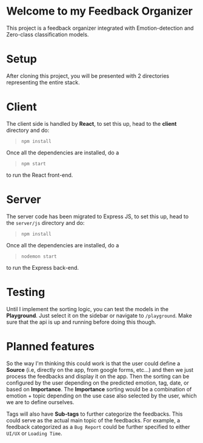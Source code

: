 # Welcome to my **Feedback Organizer**
This project is a feedback organizer integrated with Emotion-detection and Zero-class classification models.

# Setup
After cloning this project, you will be presented with 2 directories representing the entire stack.

# Client 
The client side is handled by **React**, to set this up, head to the **client** directory and do:
> `npm install`

Once all the dependencies are installed, do a
> `npm start`

to run the React front-end.

# Server
The server code has been migrated to Express JS, to set this up, head to the  `server/js` directory and do:
> `npm install`

Once all the dependencies are installed, do a
> `nodemon start`

to run the Express back-end.

# Testing
Until I implement the sorting logic, you can test the models in the **Playground**. Just select it on the sidebar or navigate to `/playground`.
Make sure that the api is up and running before doing this though.

# Planned features
So the way I'm thinking this could work is that the user could define a **Source** (i.e, directly on the app, from google forms, etc...) and then we just process the feedbacks and display it on the app. 
Then the sorting can be configured by the user depending on the predicted emotion, tag, date, or based on **Importance**. The **Importance** sorting would be a combination of emotion + topic depending on the use case also selected by the user, which we are to define ourselves.

Tags will also have **Sub-tags** to further categorize the feedbacks. This could serve as the actual main topic of the feedbacks. For example, a feedback categorized as a `Bug Report` could be further specified to either `UI/UX` or `Loading Time`.

